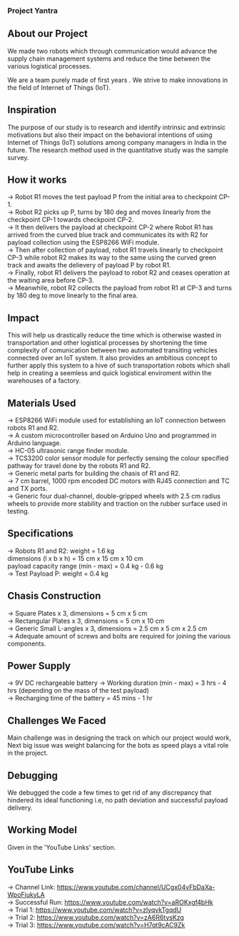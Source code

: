 ### Project Yantra

## About our Project

We made two robots which through communication would advance the supply chain management systems and reduce the time between the various logistical processes.

We are a team purely made of first years . We strive to make innovations in the field of Internet of Things (IoT).

## Inspiration 

The purpose of our study is to research and identify intrinsic and extrinsic motivations but also their impact on the behavioral intentions of using Internet of Things (IoT) solutions among company managers in India in the future. The research method used in the quantitative study was the sample survey.

## How it works

-> Robot R1 moves the test payload P from the initial area to checkpoint CP-1. <br />
-> Robot R2 picks up P, turns by 180 deg and moves linearly from the checkpoint CP-1 towards checkpoint CP-2. <br />
-> It then delivers the payload at checkpoint CP-2 where Robot R1 has arrived from the curved blue track and communicates its with R2 for payload collection using the    ESP8266 WiFi module. <br />
-> Then after collection of payload, robot R1 travels linearly to checkpoint CP-3 while robot R2 makes its way to the same using the curved green track and awaits the    delievery of payload P by robot R1. <br />
-> Finally, robot R1 delivers the payload to robot R2 and ceases operation at the waiting area before CP-3. <br />
-> Meanwhile, robot R2 collects the payload from robot R1 at CP-3 and turns by 180 deg to move linearly to the final area. <br />

## Impact

This will help us drastically reduce the time which is otherwise wasted in transportation and other logistical processes by shortening the time complexity of comunication between two automated transiting vehicles connected over an IoT system. It also provides an ambitious concept to further apply this system to a hive of such transportation robots which shall help in creating a seemless and quick logistical enviroment within the warehouses of a factory. 

## Materials Used

-> ESP8266 WiFi module used for establishing an IoT connection between robots R1 and R2. <br />
-> A custom microcontroller based on Arduino Uno and programmed in Arduino language. <br />
-> HC-05 ultrasonic range finder module. <br />
-> TCS3200 color sensor module for perfectly sensing the colour specified pathway for travel done by the robots R1 and R2. <br />
-> Generic metal parts for building the chasis of R1 and R2. <br />
-> 7 cm barrel, 1000 rpm encoded DC motors with RJ45 connection and TC and TX ports. <br />
-> Generic four dual-channel, double-gripped wheels with 2.5 cm radius wheels to provide more stability and traction on the rubber surface used in testing. <br />

## Specifications

-> Robots R1 and R2: weight = 1.6 kg <br />
                     dimensions (l x b x h) = 15 cm x 15 cm x 10 cm <br />
                     payload capacity range (min - max) = 0.4 kg - 0.6 kg <br />
-> Test Payload P: weight = 0.4 kg <br />

## Chasis Construction

-> Square Plates x 3, dimensions = 5 cm x 5 cm <br />
-> Rectangular Plates x 3, dimensions = 5 cm x 10 cm <br />
-> Generic Small L-angles x 3, dimensions = 2.5 cm x 5 cm x 2.5 cm <br />
-> Adequate amount of screws and bolts are required for joining the various components. <br />
                  
## Power Supply

-> 9V DC rechargeable battery
-> Working duration (min - max) = 3 hrs - 4 hrs (depending on the mass of the test payload) <br />
-> Recharging time of the battery = 45 mins - 1 hr

## Challenges We Faced

Main challenge was in designing the track on which our project would work, Next big issue was weight balancing for the bots as speed plays a vital role in the project.

## Debugging

We debugged the code a few times to get rid of any discrepancy that hindered its ideal functioning i.e, no path deviation and successful payload delivery.

## Working Model 

Given in the 'YouTube Links' section.

## YouTube Links

-> Channel Link: https://www.youtube.com/channel/UCgx04vFbDaXa-WpoFjukyLA <br />
-> Successful Run: https://www.youtube.com/watch?v=aROKxgf4bHk <br />
-> Trial 1: https://www.youtube.com/watch?v=zlyqvkTgqdU <br />
-> Trial 2: https://www.youtube.com/watch?v=zA6R6tysKzg <br />
-> Trial 3: https://www.youtube.com/watch?v=H7qt9cAC9Zk <br />
